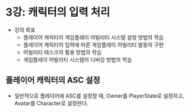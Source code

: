 # 3강: 캐릭터의 입력 처리

- 강의 목표
  - 플레이어 캐릭터의 게임플레이 어빌리티 시스템 설정 방법의 학습
  - 플레이어 캐릭터의 입력에 따른 게임플레이 어빌리티 발동의 구현
  - 어빌리티 태스크의 활용 방법의 학습
  - 게임플레이 어빌리티 시스템의 디버깅 방법의 학습

## 플레이어 캐릭터의 ASC 설정

- 일반적으로 플레이어에 ASC를 설정할 때, Owner를 PlayerState로 설정하고, Avatar를 Character로 설정한다.

